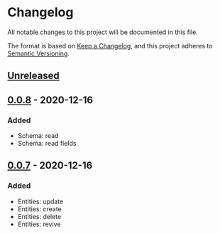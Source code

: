 # Changelog
All notable changes to this project will be documented in this file.

The format is based on [Keep a Changelog](https://keepachangelog.com/en/1.0.0/),
and this project adheres to [Semantic Versioning](https://semver.org/spec/v2.0.0.html).

## [Unreleased]

## [0.0.8] - 2020-12-16
### Added
- Schema: read
- Schema: read fields

## [0.0.7] - 2020-12-16
### Added
- Entities: update
- Entities: create
- Entities: delete
- Entities: revive

[Unreleased]: https://github.com/shotgunsoftware/shotgun_api_ruby/compare/v0.0.8...HEAD
[0.0.8]: https://github.com/shotgunsoftware/shotgun_api_ruby/releases/tag/v0.0.8
[0.0.7]: https://github.com/shotgunsoftware/shotgun_api_ruby/releases/tag/v0.0.7
